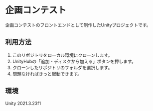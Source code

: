 # 企画コンテスト
企画コンテストのフロントエンドとして制作したUnityプロジェクトです。

## 利用方法
1. このリポジトリをローカル環境にクローンします。
2. UnityHubの「追加 - ディスクから加える」ボタンを押します。
3. クローンしたリポジトリのフォルダを選択します。
4. 問題なければきっと起動できます。

## 環境
Unity 2021.3.23f1
